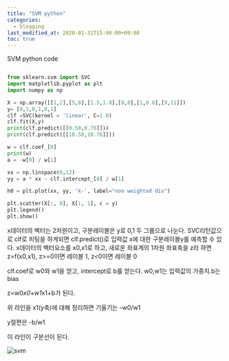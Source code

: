 ```yaml
---
title: "SVM python"
categories: 
  - blogging
last_modified_at: 2020-01-31T15:00:00+09:00
toc: true
---
```


SVM python code

~~~python

from sklearn.svm import SVC
import matplotlib.pyplot as plt
import numpy as np

X = np.array([[1,2],[5,8],[1.5,1.8],[8,8],[1,0.6],[9,11]])
y= [0,1,0,1,0,1]
clf =SVC(kernel = 'linear', C=1.0)
clf.fit(X,y)
print(clf.predict([[0.58,0.76]]))
print(clf.predict([[10.58,10.76]]))

w = clf.coef_[0]
print(w)
a = -w[0] / w[1]

xx = np.linspace(0,12)
yy = a * xx - clf.intercept_[0] / w[1]

h0 = plt.plot(xx, yy, 'k-', label="non weighted div")

plt.scatter(X[:, 0], X[:, 1], c = y)
plt.legend()
plt.show()

~~~


x데이터의 벡터는 2차원이고, 구분레이블은 y로 0,1 두 그룹으로 나눈다.
SVC리턴값으로 clf로 피팅을 하게되면
clf.predict()로 입력값 x에 대한 구분레이블y를 예측할 수 있다.
x데이터의 벡터요소를 x0,x1로 하고,
새로운 좌표계의 1차원 좌표축을 z라 하면
z=f(x0,x1),
z>=0이면 레이블 1, z<0이면 레이블 0

clf.coef로 w0와 w1을 얻고, intercept로 b를 얻는다.
w0,w1는 입력값의 가중치.b는 bias

z=w0*x0+w1*x1+b가 된다.

위 라인을 x1(y축)에 대해 정리하면
기울기는 -w0/w1

y절편은 -b/w1

이 라인이 구분선이 된다.


![svm](https://user-images.githubusercontent.com/58400107/148207119-6faa3c09-d8e3-4815-b44e-2687fd7e9e32.png)